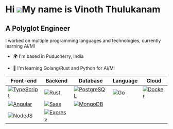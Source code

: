 Hi ![](https://user-images.githubusercontent.com/18350557/176309783-0785949b-9127-417c-8b55-ab5a4333674e.gif)My name is Vinoth Thulukanam
=========================================================================================================================================

A Polyglot Engineer
-------------------

I worked on multiple programming languages and technologies, currently learning Ai/Ml

*   🌍  I'm based in Puducherry, India
<!-- *   🖥️  See my portfolio at [My Portfolio](http://vinoprime.netlify.app) -->
<!-- *   ✉️  You can contact me at [vinothprofessional@outlook.com](mailto:vinothprofessional@outlook.com) -->
*   🧠  I'm learning Golang/Rust and Python for Ai/Ml

| Front-end | Backend | Database | Language | Cloud      |
|-----------|---------|----------|----------|------------|
| [![TypeScript](https://raw.githubusercontent.com/danielcranney/readme-generator/main/public/icons/skills/typescript-colored.svg)](https://www.typescriptlang.org/) | [![Rust](https://raw.githubusercontent.com/danielcranney/readme-generator/main/public/icons/skills/rust-colored.svg)](https://www.rust-lang.org/) | [![PostgreSQL](https://raw.githubusercontent.com/danielcranney/readme-generator/main/public/icons/skills/postgresql-colored.svg)](https://www.postgresql.org/) | [![Go](https://raw.githubusercontent.com/danielcranney/readme-generator/main/public/icons/skills/go-colored.svg)](https://go.dev/doc/) | [![Docker](https://raw.githubusercontent.com/danielcranney/readme-generator/main/public/icons/skills/docker-colored.svg)](https://www.docker.com/) |
| [![Angular](https://raw.githubusercontent.com/danielcranney/readme-generator/main/public/icons/skills/angularjs-colored.svg)](https://angular.io/) | [![Sass](https://raw.githubusercontent.com/danielcranney/readme-generator/main/public/icons/skills/sass-colored.svg)](https://sass-lang.com/) | [![MongoDB](https://raw.githubusercontent.com/danielcranney/readme-generator/main/public/icons/skills/mongodb-colored.svg)](https://www.mongodb.com/) |  |  |
| [![NodeJS](https://raw.githubusercontent.com/danielcranney/readme-generator/main/public/icons/skills/nodejs-colored.svg)](https://nodejs.org/en/) | [![Express](https://raw.githubusercontent.com/danielcranney/readme-generator/main/public/icons/skills/express-colored.svg)](https://expressjs.com/) |  |  |  |
